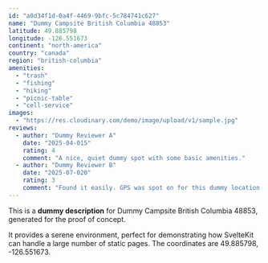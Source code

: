```yaml
---
id: "a0d34f1d-0a4f-4469-9bfc-5c784741c627"
name: "Dummy Campsite British Columbia 48853"
latitude: 49.885798
longitude: -126.551673
continent: "north-america"
country: "canada"
region: "british-columbia"
amenities:
  - "trash"
  - "fishing"
  - "hiking"
  - "picnic-table"
  - "cell-service"
images:
  - "https://res.cloudinary.com/demo/image/upload/v1/sample.jpg"
reviews:
  - author: "Dummy Reviewer A"
    date: "2025-04-015"
    rating: 4
    comment: "A nice, quiet dummy spot with some basic amenities."
  - author: "Dummy Reviewer B"
    date: "2025-07-020"
    rating: 3
    comment: "Found it easily. GPS was spot on for this dummy location."
---
```


This is a **dummy description** for Dummy Campsite British Columbia 48853, generated for the proof of concept.

It provides a serene environment, perfect for demonstrating how SvelteKit can handle a large number of static pages. The coordinates are 49.885798, -126.551673.
